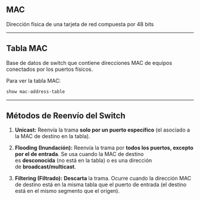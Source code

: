 ## MAC

Dirección física de una tarjeta de red compuesta por 48 bits

---

## Tabla MAC

Base de datos de switch que contiene direcciones MAC de equipos conectados por los puertos físicos.

Para ver la tabla MAC:
```bash
show mac-address-table
```

---

## Métodos de Reenvío del Switch

1. **Unicast:** Reenvía la trama **solo por un puerto específico** (el asociado a la MAC de destino en la tabla).

2. **Flooding (Inundación):** Reenvía la trama por **todos los puertos, excepto por el de entrada**. Se usa cuando la MAC de destino es **desconocida** (no está en la tabla) o es una dirección de **broadcast/multicast**.

3. **Filtering (Filtrado):** **Descarta** la trama. Ocurre cuando la dirección MAC de destino está en la misma tabla que el puerto de entrada (el destino está en el mismo segmento que el origen).